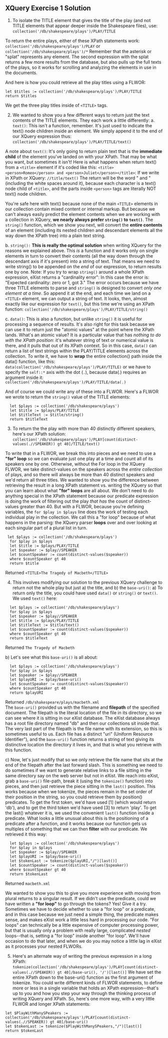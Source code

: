 ## XQuery Exercise 1 Solution

1. To isolate the TITLE element that gives the title of the play (and not TITLE elements that appear deeper inside the Shakespeare files), use: 
`collection('/db/shakespeare/plays')/PLAY/TITLE`

To return the entire plays, either of these XPath statements work:
`collection('/db/shakespeare/plays')/PLAY`
or
`collection('/db/shakespeare/plays')/*` 
Remember that the asterisk or "splat" represents any element. The second expression with the splat returns a few more results from the database, but also pulls up the full texts of the plays, so it works for scrolling and analyzing the elements in use in the documents.

And here is how you could retrieve all the play titles using a FLWOR:

````
let $titles := collection('/db/shakespeare/plays')/PLAY/TITLE
return $titles
````   
We get the three play titles inside of `<TITLE>` tags.  
  
  2.  We wanted to show you a few different ways to return just the text contents of the TITLE elements. They each work a little differently:
a. `text()`: This isn't a function, remember. It's just used to indicate the text() node children inside an element. We simply append it to the end of our XQuery expression thus:
`collection('/db/shakespeare/plays')/PLAY/TITLE/text()` 

A note about `text()`: It's only going to return plain text that is the **immediate child** of the element you've landed on with your XPath. That may be what you want, but sometimes it isn't! Here is what happens when return text() from a `<title>` element if it's coded like this:
`<title><person>Romeo</person> and <person>Juliet</person></title>`:
If we write in XPath or XQuery:
`//title/text()`
The return will be the word " and " (including the white spaces around it), because each character is a text() node child of `<title>`, and the parts inside `<person>` tags are literally NOT text() node children.

You're safe here with text() because none of the main `<TITLE>` elements in our collection contain mixed content or internal markup. But because we can't always easily predict the element contents when we are working with a collection in XQuery, **we nearly always prefer `string()` to `text()`**. The `string()` function, which we show you next, will convert the **entire contents** of an element (including its nested children and descendant elements all the way down the XPath tree) into a plain text string. 


b. `string():` **This is really the optimal solution** when writing XQuery for the reasons we explained above. This *is* a function and it works only on single elements in turn to convert their contents (all the way down through the descendant axis if it's present) into a string of text. That means we need to write string() to be appended on the *end* of our expression, to return results one by one. Note: If you try to wrap `string()` around a whole XPath expression, eXist returns a "cardinality error": In this case the error is: "Expected cardinality: zero or 1, got 3." The error occurs because we have three TITLE elements to parse and `string()` is designed to convert *only one element at a time*. So append it at the end, and each time we land on a `<TITLE>` element, we can output a string of text. It looks, then, almost exactly like our expression for `text()`, but this time we're using an XPath function:
`collection('/db/shakespeare/plays')/PLAY/TITLE/string()` 

c. `data()`: This is also a function, but unlike `string()` it is useful for processing a sequence of results. It's also right for this task because we can use it to return just the "atomic values" at the point where the XPath lands. What's an atomic value? It is a particular value that has *nothing to do with the XPath position*: it's whatever string of text or numerical value is there, and it pulls that out of its XPath context. So in this case, `data()` can return a list of text strings within the PLAY/TITLE elements across the collection. To write it, we have to **wrap** the entire collection() path inside the data() function, like this:
`data(collection('/db/shakespeare/plays')/PLAY/TITLE)`
or we have to specify the `self::*` axis with the dot (`.`), because data(.) requires an argument inside it:
`collection('/db/shakespeare/plays')/PLAY/TITLE/data(.)`

And of course we could write any of these into a FLWOR. Here's a FLWOR we wrote to return the `string()` value of the TITLE elements:

````
  let $plays := collection('/db/shakespeare/plays')
  let $title := $plays/PLAY/TITLE
  let $titleText := $title/string()
  return $titleText  
````   
  
  3. To return the the play with more than 40 distinctly different speakers, here's our XPath solution:
`collection('/db/shakespeare/plays')/PLAY[count(distinct-values(.//SPEAKER)) gt 40]/TITLE/text()` 

To write that in a FLWOR, we break this into pieces and we need to use a **"for" loop** so we can evaluate just one play at a time and count all of its speakers one by one. Otherwise, without the For loop in the XQuery FLWOR, we take distinct-values on the speakers across the *entire collection* of plays, and so there will always be more than 40 distinct speakers and we'd return all three titles. We wanted to show you the difference between retrieving the result in a long XPath statement vs. writing the XQuery so that you can learn about what **"for" loops** are all about. We don't need to do anything special in the XPath statement because our predicate expression is doing the work of filtering out the play *that has* the count of distinct-values greater than 40. But with a FLWOR, because you're defining variables, the `for $play in $plays` line does the work of testing each individual play in the collection. We call this a "for loop" because of what happens in the parsing: the XQuery parser **loops** over and over looking at each singular part of a plural list in turn. 

````
 let $plays := collection('/db/shakespeare/plays')
  for $play in $plays
  let $title := $plays/PLAY/TITLE
  let $speaker := $play//SPEAKER
  let $countSpeaker := count(distinct-values($speaker))
  where $countSpeaker gt 40
  return $title
````  
Returned `<TITLE>The Tragedy of Macbeth</TITLE>`    
  
  4. This involves modifying our solution to the previous XQuery challenge to return not the whole play but just a) the title, and b) the `base-uri()`:
a) To return only the title, you could have used `data()` or `string()` or `text()`. We used `text()` here:

````  
  let $plays := collection('/db/shakespeare/plays')
  for $play in $plays
  let $speaker := $play//SPEAKER
  let $title := $plays/PLAY/TITLE
  let $titleText := $title/text()
  let $countSpeaker := count(distinct-values($speaker))
  where $countSpeaker gt 40
  return $titleText  
````
Returned `The Tragedy of Macbeth`  

b) Let's see what this `base-uri()` is all about:  

````
  let $plays := collection('/db/shakespeare/plays')
  for $play in $plays
  let $speaker := $play//SPEAKER
  let $playURI := $play/base-uri()
  let $countSpeaker := count(distinct-values($speaker))
  where $countSpeaker gt 40
  return $playURI
````  
Returned `/db/shakespeare/plays/macbeth.xml`  
The `base-uri()` provided us with the filename and **filepath** of the specified document. The filepath is the literal location of the file in its directory, so we can see where it is sitting in our eXist database. The eXist database always has a root file directory named "db" and then our collections sit inside that. The very last part of the filepath is the file name with its extension, so this is sometimes useful to us. Each file has a distinct "uri" (Uniform Resource Identifier"), and the `base-uri()` function returns a string of text giving its distinctive location the directory it lives in, and that is what you retrieve with this function.   

c) Now, let's just modify that so we only retrieve the file name that sits at the end of the filepath after the last forward slash. This is something we need to do sometimes if we want to generate relative links to a file sitting in the same directory say on the web server but not in eXist. We reach into eXist, grab a `base-uri()` file-path, break it (using the `tokenize()` function) into pieces, and then just retrieve the piece sitting in the `last()` position. This works because when we tokenize, the pieces remain in the set order of their position in the string, so you could retrieve them by position() predicates. To get the first token, we'd have used [1] (which would return 'db'), and to get the third token we'd have used [3] to return 'play'. To get the last() whatever it is, we used the convenient `last()` function inside a predicate. What looks a little unusual about this is the positioning of a predicate after a function, and it works because our function gets us multiples of something that we can then **filter** with our predicate. We retrieved it this way: 

````
  let $plays := collection('/db/shakespeare/plays')
  for $play in $plays
  let $speaker := $play//SPEAKER
  let $playURI := $play/base-uri()
  let $tokenLast := tokenize($playURI,"/")[last()]
  let $countSpeaker := count(distinct-values($speaker))
  where $countSpeaker gt 40
  return $tokenLast  
````
Returned `macbeth.xml`  

We wanted to show you this to give you more experience with moving from plural returns to a singular result. If we didn't use the predicate, could we have written a **"for loop"** to go through the tokens? Yes! Give it a try. Sometimes we have to decide whether to use a "for loop" or a predicate, and in this case because we just need a simple thing, the predicate makes sense, and makes eXist work a little less hard in processing our code. "For loops" can technically be a little expensive of computer processing power, but that is usually only a problem with really large, complicated *nested* loops--that is, setting a "for loop" inside another "for loop". We'll have occasion to do that later, and when we do you may notice a little lag in eXist as it processes your nested FLWORs. 
  
  5. Here's an alternate way of writing the previous expression in a long XPath:
`tokenize(collection('/db/shakespeare/plays')/PLAY[count(distinct-values(.//SPEAKER)) gt 40]/base-uri(), '/')[last()]`
We have set the entire XPath down to the base-uri() function as the first argument of tokenize. 
You could write different kinds of FLWOR statements, to define more or less in a single variable that holds an XPath expression--that's up to you and how you step your way through the thinking process of writing XQuery and XPath. So, here's one more way, with a very little FLWOR and longer XPath statements:

````
let $PlayWithManySPeakers := collection('/db/shakespeare/plays')/PLAY[count(distinct-values(.//SPEAKER)) gt 40]/base-uri()
let $tokenLast := tokenize($PlayWithManySPeakers,"/")[last()]
return $tokenLast
````



  


